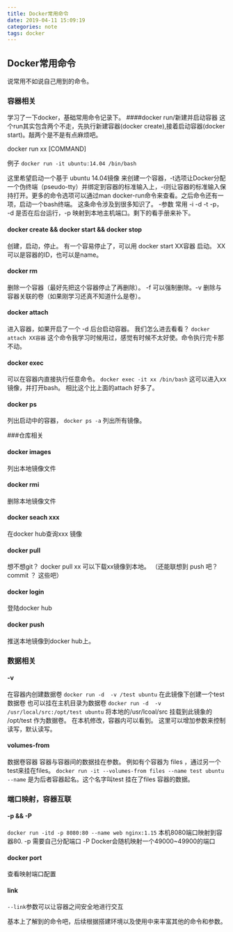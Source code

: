 ```yaml
---
title: Docker常用命令
date: 2019-04-11 15:09:19
categories: note
tags: docker
---
```



## Docker常用命令
说常用不如说自己用到的命令。

### 容器相关
学习了一下docker，基础常用命令记录下。
####docker run/新建并启动容器
这个run其实包含两个不走，先执行新建容器(docker create),接着启动容器(docker start)。敲两个是不是有点麻烦吧。

docker run  xx [COMMAND] 

例子 `docker run -it ubuntu:14.04 /bin/bash`

这里希望启动一个基于 ubuntu 14.04镜像 来创建一个容器，-t选项让Docker分配一个伪终端（pseudo-tty）并绑定到容器的标准输入上，-i则让容器的标准输入保持打开。更多的命令选项可以通过man docker-run命令来查看。之后命令还有一项，启动一个bash终端。 这条命令涉及到很多知识了。
-参数 常用 -i -d -t -p，   -d 是否在后台运行，-p 映射到本地主机端口。剩下的看手册来补下。  

#### docker create && docker start && docker stop 
创建，启动，停止。
有一个容易停止了，可以用 docker start  XX容器 启动。 XX 可以是容器的ID，也可以是name。

#### docker rm
删除一个容器（最好先把这个容器停止了再删除）。
-f 可以强制删除。-v 删除与容器关联的卷（如果刚学习还真不知道什么是卷）。

#### docker attach 
进入容器，如果开启了一个 -d 后台启动容器。 我们怎么进去看看？  `docker attach XX容器`
这个命令我学习时候用过，感觉有时候不太好使。命令执行完卡那不动。

#### docker exec 
可以在容器内直接执行任意命令。
`docker exec -it xx /bin/bash`    这可以进入xx镜像，并打开bash。 相比这个比上面的attach 好多了。

#### docker ps
列出启动中的容器， `docker ps -a` 列出所有镜像。

###仓库相关
#### docker images
列出本地镜像文件

#### docker rmi
删除本地镜像文件

#### docker seach xxx 
在docker hub查询xxx 镜像

#### docker pull 
想不想git？ docker pull xx 可以下载xx镜像到本地。 （还能联想到 push 吧？ commit ？ 这些吧）

#### docker login 
登陆docker hub

#### docker push 
推送本地镜像到docker hub上。

### 数据相关
#### -v 
在容器内创建数据卷    `docker run -d  -v /test ubuntu`  在此镜像下创建一个test数据卷
也可以挂在主机目录为数据卷  `docker run -d  -v /usr/local/src:/opt/test ubuntu`   将本地的/usr/lcoal/src  挂载到此镜象的 /opt/test  作为数据卷。 在本机修改，容器内可以看到。
这里可以增加参数来控制读写，默认读写。

#### volumes-from
数据卷容器
容器与容器间的数据挂在参数。
例如有个容器为 files    ，通过另一个 test来挂在files。 `docker run -it --volumes-from files --name test ubuntu`
`--name` 是为后者容器起名。这个名字叫test 挂在了files 容器的数据。

### 端口映射，容器互联
#### -p && -P
`docker run -itd -p 8080:80 --name web nginx:1.15`   本机8080端口映射到容器80.
-p 需要自己分配端口   -P Docker会随机映射一个49000~49900的端口
#### docker port
查看映射端口配置

#### link
`--link`参数可以让容器之间安全地进行交互

基本上了解到的命令吧，后续根据搭建环境以及使用中来丰富其他的命令和参数。